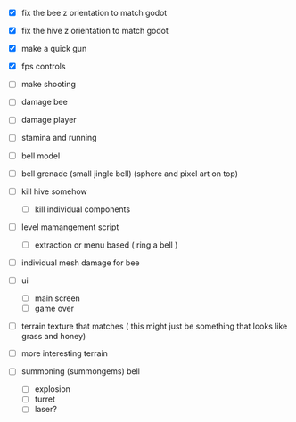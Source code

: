 - [x] fix the bee z orientation to match godot
- [x] fix the hive z orientation to match godot
- [x] make a quick gun
- [x] fps controls
- [ ] make shooting
- [ ] damage bee
- [ ] damage player
- [ ] stamina and running
- [ ] bell model
- [ ] bell grenade (small jingle bell) (sphere and pixel art on top)
- [ ] kill hive somehow
	- [ ] kill individual components
- [ ] level mamangement script
	- [ ] extraction or menu based ( ring a bell )
- [ ] individual mesh damage for bee
- [ ] ui
	- [ ] main screen
	- [ ] game over
- [ ] terrain texture that matches ( this might just be something that looks like grass and honey)
- [ ] more interesting terrain



- [ ] summoning (summongems) bell
	- [ ] explosion
	- [ ] turret
	- [ ] laser?
